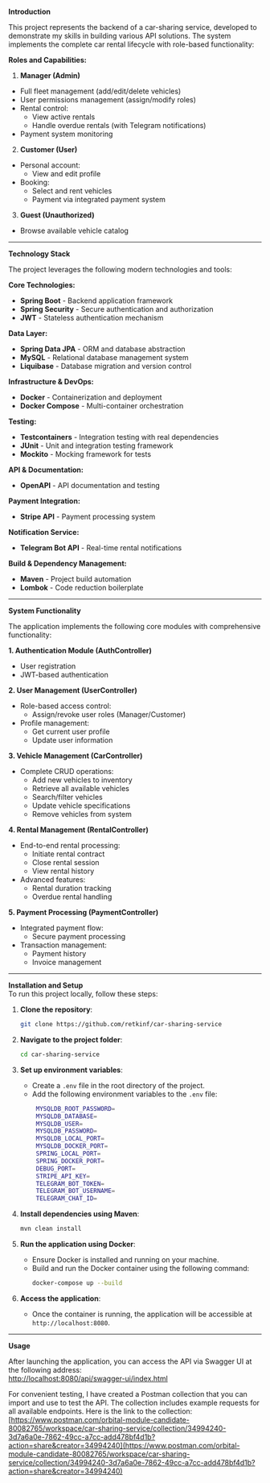 **Introduction**

This project represents the backend of a car-sharing service, developed to demonstrate my skills in building various API solutions. The system implements the complete car rental lifecycle with role-based functionality:

**Roles and Capabilities:**

1. **Manager (Admin)**
- Full fleet management (add/edit/delete vehicles)
- User permissions management (assign/modify roles)
- Rental control:
    - View active rentals
    - Handle overdue rentals (with Telegram notifications)
- Payment system monitoring

2. **Customer (User)**
- Personal account:
    - View and edit profile
- Booking:
    - Select and rent vehicles
    - Payment via integrated payment system

3. **Guest (Unauthorized)**
- Browse available vehicle catalog

---

**Technology Stack**

The project leverages the following modern technologies and tools:

**Core Technologies:**
- **Spring Boot** - Backend application framework
- **Spring Security** - Secure authentication and authorization
- **JWT** - Stateless authentication mechanism

**Data Layer:**
- **Spring Data JPA** - ORM and database abstraction
- **MySQL** - Relational database management system
- **Liquibase** - Database migration and version control

**Infrastructure & DevOps:**
- **Docker** - Containerization and deployment
- **Docker Compose** - Multi-container orchestration

**Testing:**
- **Testcontainers** - Integration testing with real dependencies
- **JUnit** - Unit and integration testing framework
- **Mockito** - Mocking framework for tests

**API & Documentation:**
- **OpenAPI** - API documentation and testing

**Payment Integration:**
- **Stripe API** - Payment processing system

**Notification Service:**
- **Telegram Bot API** - Real-time rental notifications

**Build & Dependency Management:**
- **Maven** - Project build automation
- **Lombok** - Code reduction boilerplate

---

**System Functionality**

The application implements the following core modules with comprehensive functionality:

**1. Authentication Module (AuthController)**
- User registration
- JWT-based authentication

**2. User Management (UserController)**
- Role-based access control:
    - Assign/revoke user roles (Manager/Customer)
- Profile management:
    - Get current user profile
    - Update user information

**3. Vehicle Management (CarController)**
- Complete CRUD operations:
    - Add new vehicles to inventory
    - Retrieve all available vehicles
    - Search/filter vehicles
    - Update vehicle specifications
    - Remove vehicles from system

**4. Rental Management (RentalController)**
- End-to-end rental processing:
    - Initiate rental contract
    - Close rental session
    - View rental history
- Advanced features:
    - Rental duration tracking
    - Overdue rental handling

**5. Payment Processing (PaymentController)**
- Integrated payment flow:
    - Secure payment processing
- Transaction management:
    - Payment history
    - Invoice management

---

**Installation and Setup**  
To run this project locally, follow these steps:

1. **Clone the repository**:
   ```bash
   git clone https://github.com/retkinf/car-sharing-service
   ```

2. **Navigate to the project folder**:
   ```bash
   cd car-sharing-service
   ```

3. **Set up environment variables**:
    - Create a `.env` file in the root directory of the project.
    - Add the following environment variables to the `.env` file:
      ```bash
       MYSQLDB_ROOT_PASSWORD=
       MYSQLDB_DATABASE=
       MYSQLDB_USER=
       MYSQLDB_PASSWORD=
       MYSQLDB_LOCAL_PORT=
       MYSQLDB_DOCKER_PORT=
       SPRING_LOCAL_PORT=
       SPRING_DOCKER_PORT=
       DEBUG_PORT=
       STRIPE_API_KEY=
       TELEGRAM_BOT_TOKEN=
       TELEGRAM_BOT_USERNAME=
       TELEGRAM_CHAT_ID=
      ```

4. **Install dependencies using Maven**:
   ```bash
   mvn clean install
   ```

5. **Run the application using Docker**:
    - Ensure Docker is installed and running on your machine.
    - Build and run the Docker container using the following command:
      ```bash
      docker-compose up --build
      ```

6. **Access the application**:
    - Once the container is running, the application will be accessible at `http://localhost:8080`.

---

**Usage**

After launching the application, you can access the API via Swagger UI at the following address:  
[http://localhost:8080/api/swagger-ui/index.html](http://localhost:8080/api/swagger-ui/index.html)

For convenient testing, I have created a Postman collection that you can import and use to test the API. The collection includes example requests for all available endpoints. Here is the link to the collection:  
[https://www.postman.com/orbital-module-candidate-80082765/workspace/car-sharing-service/collection/34994240-3d7a6a0e-7862-49cc-a7cc-add478bf4d1b?action=share&creator=34994240](https://www.postman.com/orbital-module-candidate-80082765/workspace/car-sharing-service/collection/34994240-3d7a6a0e-7862-49cc-a7cc-add478bf4d1b?action=share&creator=34994240)
